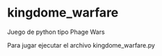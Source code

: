 # kingdome_warfare
Juego de python tipo Phage Wars

Para jugar ejecutar el archivo kingdome_warfare.py
